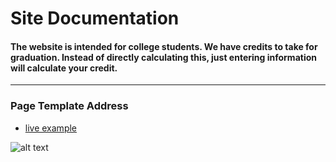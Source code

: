 # Site Documentation

#### The website is intended for college students. We have credits to take for graduation. Instead of directly calculating this, just entering information will calculate your credit.
---

### Page Template Address

* [live example](https://learning-zone.github.io/website-templates/simple-sidebar)

![alt text](https://github.com/learning-zone/website-templates/blob/master/assets/simple-sidebar.png "simple-sidebar")
